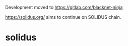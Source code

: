 Development moved to https://gitlab.com/blacknet-ninja

https://solidus.org/ aims to continue on SOLIDUS chain.
# solidus
